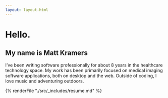 ```yaml
---
layout: layout.html
---
```


# Hello<span class="text-green-600">.</span>

## My name is <strong class="text-3xl">Matt Kramers</strong>

I’ve been writing software professionally for about 8 years in the healthcare technology space. My work has been primarily focused on medical imaging software applications, both on desktop and the web. Outside of coding, I love music and adventuring outdoors.

{% renderFile "./src/_includes/resume.md" %}